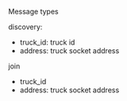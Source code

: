 Message types

discovery:
 - truck_id: truck id
 - address: truck socket address


join
- truck_id
- address: truck socket address
